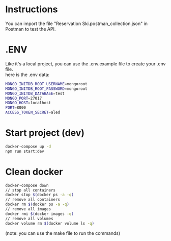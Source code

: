 # Instructions
You can import the file "Reservation Ski.postman_collection.json" in Postman to test the API.

# .ENV
Like it's a local project, you can use the .env.example file to create your .env file.\
here is the .env data:
```bash
MONGO_INITDB_ROOT_USERNAME=mongoroot
MONGO_INITDB_ROOT_PASSWORD=mongoroot
MONGO_INITDB_DATABASE=test
MONGO_PORT=27017
MONGO_HOST=localhost
PORT=8000
ACCESS_TOKEN_SECRET=aled
```

# Start project (dev)
```bash
docker-compose up -d
npm run start:dev
```
# Clean docker
```bash
docker-compose down
// stop all containers
docker stop $(docker ps -a -q)
// remove all containers
docker rm $(docker ps -a -q)
// remove all images
docker rmi $(docker images -q)
// remove all volumes
docker volume rm $(docker volume ls -q)
```

(note: you can use the make file to run the commands)